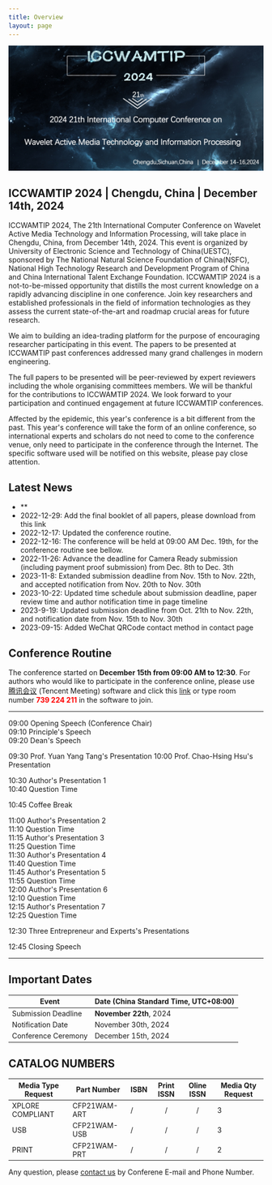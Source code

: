 ```yaml
---
title: Overview
layout: page
---
```


<figure class="image">
  <img src="../static/images/banner.jpg">
</figure>

## ICCWAMTIP 2024 | Chengdu, China | December 14th, 2024

ICCWAMTIP 2024, The 21th International Computer Conference on Wavelet Active Media Technology and Information Processing, will take place in Chengdu, China, from December 14th, 2024. This event is organized by University of Electronic Science and Technology of China(UESTC), sponsored by The National Natural Science Foundation of China(NSFC), National High Technology Research and Development Program of China and China International Talent Exchange Foundation. ICCWAMTIP 2024 is a not-to-be-missed opportunity that distills the most current knowledge on a rapidly advancing discipline in one conference. Join key researchers and established professionals in the field of information technologies as they assess the current state-of-the-art and roadmap crucial areas for future research.

We aim to building an idea-trading platform for the purpose of encouraging researcher participating in this event. The papers to be presented at ICCWAMTIP past conferences addressed many grand challenges in modern engineering.

The full papers to be presented will be peer-reviewed by expert reviewers including the whole organising committees members. We will be thankful for the contributions to ICCWAMTIP 2024. We look forward to your participation and continued engagement at future ICCWAMTIP conferences.

Affected by the epidemic, this year's conference is a bit different from the past. This year's conference will take the form of an online conference, so international experts and scholars do not need to come to the conference venue, only need to participate in the conference through the Internet. The specific software used will be notified on this website, please pay close attention.


## Latest News

- **
- 2022-12-29: Add the final booklet of all papers, please download from this link
- 2022-12-17: Updated the conference routine.
- 2022-12-16: The conference will be held at 09:00 AM Dec. 19th, for the conference routine see bellow.
- 2022-11-26: Advance the deadline for Camera Ready submission (including payment proof submission) from Dec. 8th to Dec. 3th
- 2023-11-8: Extanded submission deadline from Nov. 15th to Nov. 22th, and accepted notification from Nov. 20th to Nov. 30th
- 2023-10-22: Updated time schedule about submission deadline, paper review time and author notification time in page timeline
- 2023-9-19: Updated submission deadline from Oct. 21th to Nov. 22th, and notification date from Nov. 15th to Nov. 30th
- 2023-09-15: Added WeChat QRCode contact method in contact page


## Conference Routine

The conference started on **December 15th from 09:00 AM to 12:30**. For authors who would like to participate in the conference online, please use [腾讯会议](https://meeting.tencent.com/) (Tencent Meeting) software and click this [link](https://meeting.tencent.com/dm/j1KZ7Mzg1pBl) or type room number **<span style="color:red">739 224 211</span>** in the software to join.

---

09:00  Opening Speech (Conference Chair)  
09:10  Principle's Speech  
09:20  Dean's Speech  

09:30 Prof. Yuan Yang Tang's Presentation
10:00 Prof. Chao-Hsing Hsu's Presentation

10:30  Author's Presentation 1  
10:40  Question Time  

10:45  Coffee Break

11:00  Author's Presentation 2  
11:10  Question Time  
11:15  Author's Presentation 3  
11:25  Question Time  
11:30  Author's Presentation 4  
11:40  Question Time  
11:45  Author's Presentation 5  
11:55  Question Time  
12:00  Author's Presentation 6  
12:10  Question Time  
12:15  Author's Presentation 7  
12:25  Question Time  

12:30  Three Entrepreneur and Experts's Presentations

12:45  Closing Speech

---

## Important Dates

 Event              | Date (China Standard Time, UTC+08:00)
--------------------|--------------------------------------
Submission Deadline | **November 22th**, 2024
Notification Date   | November 30th, 2024
Conference Ceremony | December 15th, 2024

## CATALOG NUMBERS

Media Type Request | Part Number  | ISBN | Print ISSN | Oline ISSN | Media Qty Request
-------------------|--------------|------|:----------:|:----------:|------------------
XPLORE COMPLIANT   | CFP21WAM-ART |   /  |     /      |     /      | 3
USB                | CFP21WAM-USB |   /  |     /      |     /      | 3
PRINT              | CFP21WAM-PRT |   /  |     /      |     /      | 2


Any question, please [contact us](/contact.html) by Conferene E-mail and Phone Number.

<style scoped>
figure {
	margin-left: 0;
	margin-right: 0;
}
</style>
